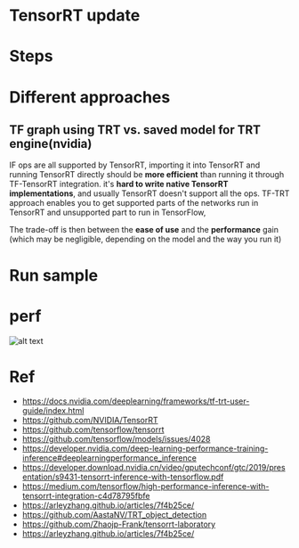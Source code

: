 # TensorRT update
# Steps

# Different approaches
## TF graph using TRT vs. saved model for TRT engine(nvidia)
IF ops are all supported by TensorRT, importing it into TensorRT and running TensorRT directly should be **more efficient** than running it through TF-TensorRT integration. it's **hard to write native TensorRT implementations**, and usually TensorRT doesn't support all the ops. TF-TRT approach enables you to get supported parts of the networks run in TensorRT and unsupported part to run in TensorFlow,

The trade-off is then between the **ease of use** and the **performance** gain (which may be negligible, depending on the model and the way you run it)

# Run sample

# perf
![alt text](https://im0-tub-com.yandex.net/i?id=841ba9d9b7007fbd51d6fc462d2ee241&n=13 "bench")

# Ref
- https://docs.nvidia.com/deeplearning/frameworks/tf-trt-user-guide/index.html 
- https://github.com/NVIDIA/TensorRT  
- https://github.com/tensorflow/tensorrt 
- https://github.com/tensorflow/models/issues/4028 
- https://developer.nvidia.com/deep-learning-performance-training-inference#deeplearningperformance_inference  
- https://developer.download.nvidia.cn/video/gputechconf/gtc/2019/presentation/s9431-tensorrt-inference-with-tensorflow.pdf 
- https://medium.com/tensorflow/high-performance-inference-with-tensorrt-integration-c4d78795fbfe  
- https://arleyzhang.github.io/articles/7f4b25ce/ 
- https://github.com/AastaNV/TRT_object_detection 
- https://github.com/Zhaojp-Frank/tensorrt-laboratory 
- https://arleyzhang.github.io/articles/7f4b25ce/ 

